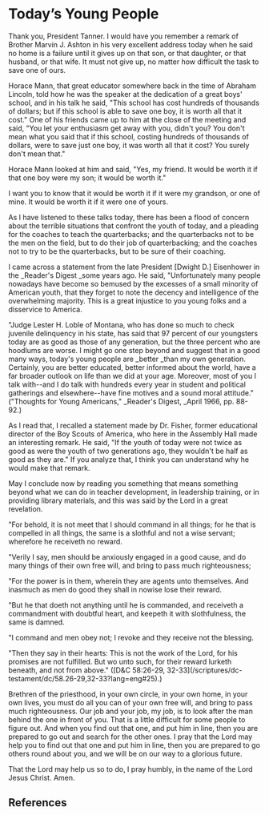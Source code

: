 # Today’s Young People

Thank you, President Tanner. I would have you remember a remark of Brother
Marvin J. Ashton in his very excellent address today when he said no home is a
failure until it gives up on that son, or that daughter, or that husband, or
that wife. It must not give up, no matter how difficult the task to save one
of ours.

Horace Mann, that great educator somewhere back in the time of Abraham
Lincoln, told how he was the speaker at the dedication of a great boys'
school, and in his talk he said, "This school has cost hundreds of thousands
of dollars; but if this school is able to save one boy, it is worth all that
it cost." One of his friends came up to him at the close of the meeting and
said, "You let your enthusiasm get away with you, didn't you? You don't mean
what you said that if this school, costing hundreds of thousands of dollars,
were to save just one boy, it was worth all that it cost? You surely don't
mean that."

Horace Mann looked at him and said, "Yes, my friend. It would be worth it if
that one boy were my son; it would be worth it."

I want you to know that it would be worth it if it were my grandson, or one of
mine. It would be worth it if it were one of yours.

As I have listened to these talks today, there has been a flood of concern
about the terrible situations that confront the youth of today, and a pleading
for the coaches to teach the quarterbacks; and the quarterbacks not to be the
men on the field, but to do their job of quarterbacking; and the coaches not
to try to be the quarterbacks, but to be sure of their coaching.

I came across a statement from the late President [Dwight D.] Eisenhower in
the _Reader's Digest _some years ago. He said, "Unfortunately many people
nowadays have become so bemused by the excesses of a small minority of
American youth, that they forget to note the decency and intelligence of the
overwhelming majority. This is a great injustice to you young folks and a
disservice to America.

"Judge Lester H. Loble of Montana, who has done so much to check juvenile
delinquency in his state, has said that 97 percent of our youngsters today are
as good as those of any generation, but the three percent who are hoodlums are
worse. I might go one step beyond and suggest that in a good many ways,
today's young people are _better _than my own generation. Certainly, you are
better educated, better informed about the world, have a far broader outlook
on life than we did at your age. Moreover, most of you I talk with--and I do
talk with hundreds every year in student and political gatherings and
elsewhere--have fine motives and a sound moral attitude." ("Thoughts for Young
Americans," _Reader's Digest, _April 1966, pp. 88-92.)

As I read that, I recalled a statement made by Dr. Fisher, former educational
director of the Boy Scouts of America, who here in the Assembly Hall made an
interesting remark. He said, "If the youth of today were not twice as good as
were the youth of two generations ago, they wouldn't be half as good as they
are." If you analyze that, I think you can understand why he would make that
remark.

May I conclude now by reading you something that means something beyond what
we can do in teacher development, in leadership training, or in providing
library materials, and this was said by the Lord in a great revelation.

"For behold, it is not meet that I should command in all things; for he that
is compelled in all things, the same is a slothful and not a wise servant;
wherefore he receiveth no reward.

"Verily I say, men should be anxiously engaged in a good cause, and do many
things of their own free will, and bring to pass much righteousness;

"For the power is in them, wherein they are agents unto themselves. And
inasmuch as men do good they shall in nowise lose their reward.

"But he that doeth not anything until he is commanded, and receiveth a
commandment with doubtful heart, and keepeth it with slothfulness, the same is
damned.

"I command and men obey not; I revoke and they receive not the blessing.

"Then they say in their hearts: This is not the work of the Lord, for his
promises are not fulfilled. But wo unto such, for their reward lurketh
beneath, and not from above." ([D&amp;C 58:26-29, 32-33](/scriptures/dc-
testament/dc/58.26-29,32-33?lang=eng#25).)

Brethren of the priesthood, in your own circle, in your own home, in your own
lives, you must do all you can of your own free will, and bring to pass much
righteousness. Our job and your job, my job, is to look after the man behind
the one in front of you. That is a little difficult for some people to figure
out. And when you find out that one, and put him in line, then you are
prepared to go out and search for the other ones. I pray that the Lord may
help you to find out that one and put him in line, then you are prepared to go
others round about you, and we will be on our way to a glorious future.

That the Lord may help us so to do, I pray humbly, in the name of the Lord
Jesus Christ. Amen.

## References

